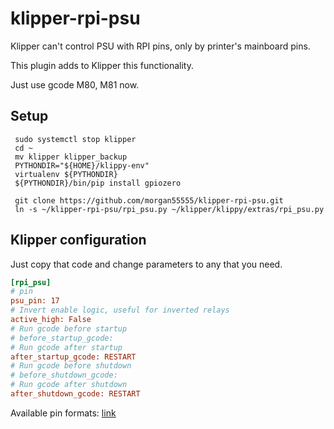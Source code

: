 # klipper-rpi-psu

Klipper can't control PSU with RPI pins, only by printer's mainboard pins.

This plugin adds to Klipper this functionality.

Just use gcode M80, M81 now.

## Setup

```
 sudo systemctl stop klipper
 cd ~
 mv klipper klipper_backup 
 PYTHONDIR="${HOME}/klippy-env"
 virtualenv ${PYTHONDIR}
 ${PYTHONDIR}/bin/pip install gpiozero
 
 git clone https://github.com/morgan55555/klipper-rpi-psu.git
 ln -s ~/klipper-rpi-psu/rpi_psu.py ~/klipper/klippy/extras/rpi_psu.py
```

## Klipper configuration

Just copy that code and change parameters to any that you need.

```ini
[rpi_psu]
# pin
psu_pin: 17
# Invert enable logic, useful for inverted relays
active_high: False
# Run gcode before startup
# before_startup_gcode: 
# Run gcode after startup
after_startup_gcode: RESTART
# Run gcode before shutdown
# before_shutdown_gcode: 
# Run gcode after shutdown
after_shutdown_gcode: RESTART
```

Available pin formats: [link](https://gpiozero.readthedocs.io/en/stable/recipes.html#pin-numbering)
